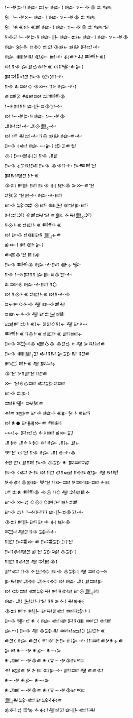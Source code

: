 <div class='block'>
<div class='line'>𒁹𒀸𒋩𒆕𒀀 𒈗 𒆗𒉡 𒈗 𒋙 𒈗 𒆳𒀸𒋩𒆠 𒉺𒈝</div>
<div class='line'>𒌉 𒁹𒀸𒋩𒉽𒀸 𒈗 𒋙 𒈗 𒆳𒀸𒋩𒆠 𒉺𒈝</div>
<div class='line'>𒌉 𒁹𒀭𒌍𒉽𒈨𒌍𒋢 𒈗 𒋙 𒈗 𒆳𒀸𒋩𒆠 𒉺𒈝𒈠</div>
<div class='line'>𒀀𒈾𒆪 𒁹𒀸𒋩𒆕𒀀 𒈗 𒃲 𒈗 𒆗𒉡 𒈗 𒋙 𒈗 𒆳𒀸𒋩𒆠</div>
<div class='line'>𒈗 𒄒𒋥 𒇹𒁴 𒉺𒇻 𒆠𒂊𒉡 𒂊𒄫 𒁕𒀊𒋾</div>
<div class='line'>𒈗 𒈪𒃻𒊑 𒊏𒅎 𒆤𒋾 𒈬𒌑𒈨𒄷 𒌦𒈨𒌍𒋙</div>
<div class='line'>𒊭 𒀀𒈾 𒇽𒋗𒌓𒊕𒈨𒌍 𒌋𒌋𒍝𒊍𒉺𒉌𒋙</div>
<div class='line'>𒀉𒋫𒀮𒁀𒇻 𒄿𒈾 𒁮𒋡𒀀𒋾</div>
<div class='line'>𒀀𒈾 𒉺𒇷𒄭 𒈾𒈲 𒀀𒆳 𒈗𒋾𒋙</div>
<div class='line'>𒌑𒌁𒊒 𒄀𒅖𒇷 𒁺𒌦𒆠</div>
<div class='line'>𒁹𒁄𒁕𒀀𒀀 𒇽𒃲𒊺𒆠𒋛𒋾</div>
<div class='line'>𒊭 𒁹𒀸𒋩𒆕𒀀 𒈗 𒆳𒀸𒋩𒆠</div>
<div class='line'>𒂗𒁕𒀊𒋾 𒂗𒁲𒅅𒋾</div>
<div class='line'>𒊭 𒋬 𒊑𒁺𒋾 𒀀𒁲 𒂊𒄫 𒈗𒌑𒋾</div>
<div class='line'>𒄿𒈾 𒌋𒅗 𒈗 𒁁𒉌𒋙 𒄠𒊒𒌑𒈠</div>
<div class='line'>𒊮𒋙 𒄖𒌝𒈬𒊒 𒀀𒈾 𒂗𒋗</div>
<div class='line'>𒄿𒈾 𒈤𒊑𒅀 𒄿𒈾 𒆠𒈾𒀀𒋾 𒄿𒍣𒍪𒈠</div>
<div class='line'>𒀉𒊑𒆷𒆪 𒊩𒈨𒌍</div>
<div class='line'>𒆠𒆗 𒂍𒃲𒅀 𒄿𒈾 𒈬 𒁮𒆠 𒅕𒁍𒌑𒈠</div>
<div class='line'>𒄑𒍮𒊒 𒈠𒇡𒋾 𒈗𒋾𒅀</div>
<div class='line'>𒄿𒈾 𒁉𒉋 𒊮𒅀 𒈪𒌨 𒊏𒈠𒉌𒅀</div>
<div class='line'>𒁕𒀊𒋫𒋙 𒄴𒋢𒊻𒈠 𒌑𒆥 𒅆𒊑𒅅𒋫𒋙</div>
<div class='line'>𒀀𒊮𒈨𒌍 𒄑𒊬𒈨𒌍 𒌦𒈨𒌍</div>
<div class='line'>𒊭 𒄿𒈾 𒄑𒈪𒅀 𒅅𒉡𒌑</div>
<div class='line'>𒂊𒁍𒋙 𒂍 𒊏𒈨𒉌𒋙</div>
<div class='line'>𒌑𒍠𒆠𒈠 𒀾𒄙</div>
<div class='line'>𒄿𒈾 𒌦𒆠 𒈗𒋾𒅀 𒀝𒉡𒊌</div>
<div class='line'>𒀀𒈾 𒁹𒁄𒁕𒀀𒀀 𒇽𒃲𒊺𒆠𒋛𒋾</div>
<div class='line'>𒉺𒇷𒄴 𒈗𒋾𒅀 𒀀𒁷</div>
<div class='line'>𒊭 𒀀𒊮𒈨𒌍 𒄑𒊬𒈨𒌍 𒊭𒀀𒋾𒈾</div>
<div class='line'>𒊺𒉡𒊓𒄭𒅆𒈾 𒆷 𒅔𒈾𒋢𒄷</div>
<div class='line'>𒊺𒅔𒉡𒅆𒈾 𒆷 𒄿𒉺𒅁𒁀𒀾</div>
<div class='line'>𒍢𒂍 𒄞𒈨𒌍𒋙𒉡 𒇇𒇻𒄭𒀀𒋙𒉡 𒆷 𒄿𒂟𒁁</div>
<div class='line'>𒌦𒈨𒌍 𒀀𒊮𒈨𒌍 𒄑𒊬𒈨𒌍 𒋗𒀀𒌅𒉡</div>
<div class='line'>𒄿𒈾 𒅋𒆠 𒁾𒋝𒆠 𒁲𒆪𒌓 𒆳 𒆷 𒅕𒊑𒁺𒌑</div>
<div class='line'>𒄿𒈾 𒈪𒅅𒋛 𒅗𒀀𒊑 𒉌𒁉𒊑 𒍝𒆪𒌑</div>
<div class='line'>𒂍𒄣 𒋢𒈨𒌍 𒆷 𒀉𒁺𒉡</div>
<div class='line'>𒆠𒈠 𒃻𒀀𒋗𒈠 𒍝𒆪𒌑</div>
<div class='line'>𒁍 𒈠𒀪𒌓𒌅 𒅗𒁉𒄑𒌅</div>
<div class='line'>𒄿𒈾 𒉺𒉌𒋙</div>
<div class='line'>𒌅𒍝𒊍 𒊻𒍮𒌑</div>
<div class='line'>𒉣𒌑 𒂕𒌑 𒄿𒈾 𒈗𒈨𒌍𒉌 𒌉𒈨𒌍𒅀</div>
<div class='line'>𒊭 𒀭𒊹 𒄿𒉆𒁍𒌑 𒍣𒄫𒋙</div>
<div class='line'>𒆰𒋙𒉡 𒁕𒀊𒌓 𒅆𒂟𒌅 𒂊𒁍𒍑</div>
<div class='line'>𒂗𒁵 𒂗𒅆𒂟𒁴 𒊭 𒈗 𒂗𒋙𒉡 𒋗𒉡</div>
<div class='line'>𒋧𒈠 𒌋𒌋𒈠 𒀀𒈾 𒈗 𒂗𒋙 𒄴𒋾𒁲</div>
<div class='line'>𒅇 𒇻𒌋 𒋗𒈫𒋢 𒄿𒈾 𒊮𒁉 𒀭 𒀉𒌅𒉋</div>
<div class='line'>𒄿𒈾 𒌋𒅗 𒉿𒄿 𒊭 𒀀𒆸 𒋼𒀀𒍢 𒍝𒀪𒄿𒊏𒉌 𒆷 𒊑𒋃</div>
<div class='line'>𒃻𒀪𒀠 𒆠𒂊𒅔 𒋧𒈠 𒀀𒁍𒌅 𒃻𒇷𒅔𒌅 𒅆𒄿</div>
<div class='line'>𒋬 𒉺𒀭 𒌦𒆠 𒈾𒁲 𒀀𒄭 𒆷 𒋫𒊏𒀾𒅆</div>
<div class='line'>𒄿𒈾 𒁍𒌓 𒄭𒁲𒋙 𒄭𒀉𒂅 𒂊𒈨𒄑𒋢</div>
<div class='line'>𒄿𒈾 𒌓𒈨 𒁹𒁄𒁕𒀀𒀀 𒇽𒃲𒊺𒆠𒋛𒋾</div>
<div class='line'>𒆠𒆗 𒂍𒃲𒅀 𒄿𒈾 𒈬 𒁮𒆠</div>
<div class='line'>𒅋𒆷𒆪 𒀀𒈾 𒋆𒋾</div>
<div class='line'>𒀀𒊬 𒄿𒃮𒁍𒌑 𒄿𒃮𒁉𒊒𒋙𒈠</div>
<div class='line'>𒄿𒍝𒀠𒆷𒇻 𒂊𒈠 𒁉𒉋 𒊮𒁉𒋙</div>
<div class='line'>𒀀𒊬 𒍝𒀠𒇻 𒆷 𒋫𒁖𒆠𒋙</div>
<div class='line'>𒋗𒈫𒅗 𒀀𒈾 𒅆𒌨𒁴 𒄿𒈾 𒊮𒁉𒋙 𒆷 𒌅𒌒𒁄</div>
<div class='line'>𒉌𒊑𒀉 𒂗𒁵 𒂗𒅆𒂟𒁴 𒊭 𒈗 𒂗𒋙 𒋗𒌅𒉌</div>
<div class='line'>𒊭 𒌌𒌅 𒅘𒁉𒊑 𒂍 𒍝𒀠𒇻 𒄿𒁲𒅅𒆪𒋙</div>
<div class='line'>𒈗 𒂗𒋙 𒌨𒆸𒈨𒋙𒈠 𒀀𒀀 𒅕𒅆𒋙 𒊑𒂊𒈬</div>
<div class='line'>𒆠𒆗 𒂍𒆳 𒂍𒃲 𒄿𒊑𒇻𒅗 𒇷𒍝𒄠𒈨𒋙</div>
<div class='line'>𒄿𒈾 𒊌𒃰 𒀭 𒌋 𒈗 𒅗𒀝𒁕𒀀𒈪 𒇷𒆸 𒊕𒋢</div>
<div class='line'>𒇽𒍗𒋙 𒄿𒈾 𒆷 𒆠𒁉𒊑 𒇷𒁀𒍢𒊒 𒌨𒆪𒈨𒌍</div>
<div class='line'>𒌑𒇻𒌋 𒈗 𒌑𒇻𒌋 𒉣 𒊭 𒉿𒄿 𒆗𒉌𒋾 𒋙𒀀𒌅 𒌑𒃻𒀭𒉡𒌑</div>
<div class='line'>𒉌𒅖 𒀭𒀸𒋩 𒀭𒅎 𒀭𒁁𒅕</div>
<div class='line'>𒀭𒂗𒆤 𒀸𒋩𒆠𒌑 𒀭𒌋𒐊 𒀸𒋩𒆠𒄿𒌈</div>
<div class='line'>𒉣 𒂕𒌑 𒃻 𒉿𒄿 𒆗𒉌𒋾 𒋗𒀀𒌅 𒆷 𒌑𒌑𒊕</div>
<div class='line'>𒀭𒀸𒋩 𒀭𒅎 𒀭𒁁𒅕</div>
<div class='line'>𒀭𒂗𒆤 𒀸𒋩𒆠𒌑 𒀭𒌋𒐊 𒀸𒋩𒆠𒄿𒌈</div>
<div class='line'>𒅅𒊑𒁉𒅗 𒄿𒋆𒈬𒌑</div>
<div class='line'>𒌗𒀳 𒌓 𒑆𒆚 𒅆𒈬 𒁹𒆷𒁀𒋛 𒇽𒃲𒅗𒀀𒊑</div>
</div>